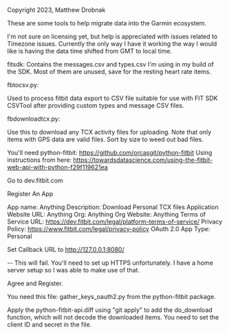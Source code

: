 Copyright 2023, Matthew Drobnak

These are some tools to help migrate data into the Garmin ecosystem.

I'm not sure on licensing yet, but help is appreciated with issues related to Timezone issues. Currently the only way I have it working the way I would like is having the data time shifted from GMT to local time.

fitsdk:
Contains the messages.csv and types.csv I'm using in my build of the SDK. Most of them are unused, save for the resting heart rate items.

fbtocsv.py:

Used to process fitbit data export to CSV file suitable for use with FIT SDK CSVTool after providing custom types and message CSV files.


fbdownloadtcx.py:

Use this to download any TCX activity files for uploading. Note that only items with GPS data are valid files. Sort by size to weed out bad files.

You'll need python-fitbit: https://github.com/orcasgit/python-fitbit
Using instructions from here: https://towardsdatascience.com/using-the-fitbit-web-api-with-python-f29f119621ea

Go to dev.fitbit.com

Register An App

App name: Anything
Description: Download Personal TCX files
Application Website URL: Anything
Org: Anything
Org Website: Anything
Terms of Service URL: https://dev.fitbit.com/legal/platform-terms-of-service/
Privacy Policy: https://www.fitbit.com/legal/privacy-policy
OAuth 2.0 App Type: Personal

Set Callback URL to http://127.0.0.1:8080/

 -- This will fail. You'll need to set up HTTPS unfortunately. I have a home server setup so I was able to make use of that.

Agree and Register.

You need this file: gather_keys_oauth2.py from the python-fitbit package.


Apply the python-fitbit-api.diff using "git apply" to add the do_download function, which will not decode the downloaded items.
You need to set the client ID and secret in the file.
